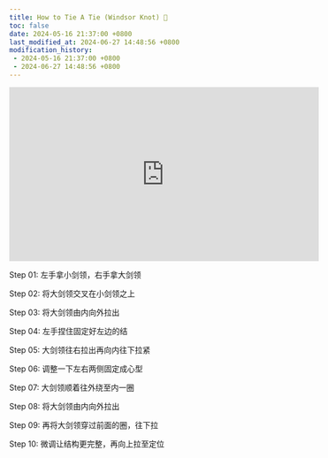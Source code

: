 ```yaml
---
title: How to Tie A Tie (Windsor Knot) 👔
toc: false
date: 2024-05-16 21:37:00 +0800
last_modified_at: 2024-06-27 14:48:56 +0800
modification_history:
 - 2024-05-16 21:37:00 +0800
 - 2024-06-27 14:48:56 +0800
---
```


<iframe class="iframe--video" width="560" height="315" src="https://www.youtube.com/embed/eQp1yQZACIg?si=5VBmQaBJyCiYGqEh" title="YouTube video player" frameborder="0" allow="accelerometer; autoplay; clipboard-write; encrypted-media; gyroscope; picture-in-picture; web-share" referrerpolicy="strict-origin-when-cross-origin" allowfullscreen></iframe>

<br>

Step 01: 左手拿小剑领，右手拿大剑领

Step 02: 将大剑领交叉在小剑领之上

Step 03: 将大剑领由内向外拉出

Step 04: 左手捏住固定好左边的结

Step 05: 大剑领往右拉出再向内往下拉紧 

Step 06: 调整一下左右两侧固定成心型

Step 07: 大剑领顺着往外绕至内一圈

Step 08: 将大剑领由内向外拉出

Step 09: 再将大剑领穿过前面的圈，往下拉

Step 10: 微调让结构更完整，再向上拉至定位

<br>
